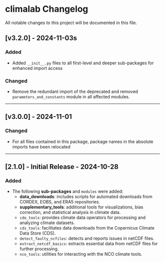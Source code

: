 # climalab Changelog

All notable changes to this project will be documented in this file.

## [v3.2.0] - 2024-11-03s

### Added

- Added `__init__.py` files to all first-level and deeper sub-packages for enhanced import access

### Changed

- Remove the redundant import of the deprecated and removed `parameters_and_constants` module in all affected modules.

---

## [v3.0.0] - 2024-11-01

### Changed
- For all files contained in this package, package names in the absolute imports have been relocated

---

## [2.1.0] - Initial Release - 2024-10-28

### Added
- The following **sub-packages** and `modules` were added:
	- **data_downloads**: includes scripts for automated downloads from CORDEX, EOBS, and ERA5 repositories.
	- **supplementary_tools**: additional tools for visualizations, bias correction, and statistical analysis in climate data.
	- `cdo_tools`: provides climate data operators for processing and analyzing climate datasets.
	- `cds_tools`: facilitates data downloads from the Copernicus Climate Data Store (CDS).
	- `detect_faulty_ncfiles`: detects and reports issues in netCDF files.
	- `extract_netcdf_basics`: extracts essential data from netCDF files for further processing.
	- `nco_tools`: utilities for interacting with the NCO climate tools.
